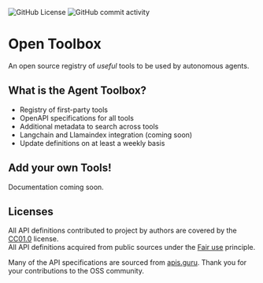 ![GitHub License](https://img.shields.io/github/license/mashape/apistatus)
![GitHub commit activity](https://img.shields.io/github/commit-activity/w/joshmayerr/agent-toolbox)

# Open Toolbox
An open source registry of *useful* tools to be used by autonomous agents.

What is the Agent Toolbox?
--------------------------
* Registry of first-party tools
* OpenAPI specifications for all tools
* Additional metadata to search across tools
* Langchain and Llamaindex integration (coming soon)
* Update definitions on at least a weekly basis

Add your own Tools!
--------------------------
Documentation coming soon.

Licenses
--------------------------
All API definitions contributed to project by authors are covered by the [CC01.0](https://creativecommons.org/publicdomain/zero/1.0/) license.<br>
All API definitions acquired from public sources under the [Fair use](http://en.wikipedia.org/wiki/Fair_use) principle.

Many of the API specifications are sourced from [apis.guru](https://apis.guru). Thank you for your contributions to the OSS community.

